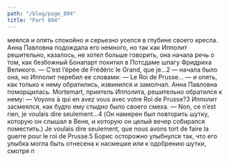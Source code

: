 ```yaml
---
path: "/blog/page_894"
title: "Part 894"
---
```


меялся и опять спокойно и серьезно уселся в глубине своего кресла. Анна Павловна подождала его немного, но так как Ипполит решительно, казалось, не хотел больше говорить, она начала речь о том, как безбожный Бонапарт похитил в Потсдаме шпагу Фридриха Великого.
— C’est l’épée de Frédéric le Grand, que je...2 — начала было она, но Ипполит перебил ее словами:
— Le Roi de Prusse... — и опять, как только к нему обратились, извинился и замолчал. Анна Павловна поморщилась. Mortemart, приятель Ипполита, решительно обратился к нему:
— Voyons à qui en avez vous avec votre Roi de Prusse?3
Ипполит засмеялся, как будто ему стыдно было своего смеха.
— Non, ce n’est rien, je voulais dire seulement...4 (Он намерен был повторить шутку, которую он слышал в Вене, и которую он целый вечер собирался поместить.) Je voulais dire seulement, que nous avons tort de faire la guerre pour le roi de Prusse.5
Борис осторожно улыбнулся так, что его улыбка могла быть отнесена к насмешке или к одобрению шутки, смотря п
